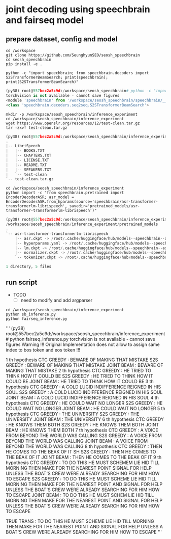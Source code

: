 # joint decoding using speechbrain and fairseq model

## prepare dataset, config and model

```
cd /workspace
git clone https://github.com/SeunghyunSEO/seosh_speechbrain
cd seosh_speechbrain
pip install -e .
```

```
python -c "import speechbrain; from speechbrain.decoders import S2STransformerBeamSearch; print(speechbrain); print(S2STransformerBeamSearch)"
```

```python
(py38) root@557bec2a5c9d:/workspace/seosh_speechbrain# python -c "import speechbrain; from speechbrain.decoders import S2STransformerBeamSearch; print(speechbrain); print(S2STransformerBeamSearch)"
torchvision is not available - cannot save figures
<module 'speechbrain' from '/workspace/seosh_speechbrain/speechbrain/__init__.py'>
<class 'speechbrain.decoders.seq2seq.S2STransformerBeamSearch'>
```


```
mkdir -p /workspace/seosh_speechbrain/inference_experiment
cd /workspace/seosh_speechbrain/inference_experiment
wget https://www.openslr.org/resources/12/test-clean.tar.gz
tar -zxvf test-clean.tar.gz
```

```python
(py38) root@557bec2a5c9d:/workspace/seosh_speechbrain/inference_experiment# tree -L 2
.
|-- LibriSpeech
|   |-- BOOKS.TXT
|   |-- CHAPTERS.TXT
|   |-- LICENSE.TXT
|   |-- README.TXT
|   |-- SPEAKERS.TXT
|   `-- test-clean
`-- test-clean.tar.gz
```

```
cd /workspace/seosh_speechbrain/inference_experiment
python import -c "from speechbrain.pretrained import EncoderDecoderASR; asr_model = EncoderDecoderASR.from_hparams(source='speechbrain/asr-transformer-transformerlm-librispeech', savedir='pretrained_models/asr-transformer-transformerlm-librispeech')"
```

```python
(py38) root@557bec2a5c9d:/workspace/seosh_speechbrain/inference_experiment/pretrained_models# pwd; tree -L 2
/workspace/seosh_speechbrain/inference_experiment/pretrained_models
.
`-- asr-transformer-transformerlm-librispeech
    |-- asr.ckpt -> /root/.cache/huggingface/hub/models--speechbrain--asr-transformer-transformerlm-librispeech/snapshots/586c7897e606d6a00f0513e1ae527a5824d10eac/asr.ckpt
    |-- hyperparams.yaml -> /root/.cache/huggingface/hub/models--speechbrain--asr-transformer-transformerlm-librispeech/snapshots/586c7897e606d6a00f0513e1ae527a5824d10eac/hyperparams.yaml
    |-- lm.ckpt -> /root/.cache/huggingface/hub/models--speechbrain--asr-transformer-transformerlm-librispeech/snapshots/586c7897e606d6a00f0513e1ae527a5824d10eac/lm.ckpt
    |-- normalizer.ckpt -> /root/.cache/huggingface/hub/models--speechbrain--asr-transformer-transformerlm-librispeech/snapshots/586c7897e606d6a00f0513e1ae527a5824d10eac/normalizer.ckpt
    `-- tokenizer.ckpt -> /root/.cache/huggingface/hub/models--speechbrain--asr-transformer-transformerlm-librispeech/snapshots/586c7897e606d6a00f0513e1ae527a5824d10eac/tokenizer.ckpt

1 directory, 5 files
```

## run script

- TODO
  - [ ] need to modify and add argparser

```
cd /workspace/seosh_speechbrain/inference_experiment
python sb_inference.py 
python fairseq_inference.py 
```

'''
(py38) root@557bec2a5c9d:/workspace/seosh_speechbrain/inference_experiment# python fairseq_inference.py 
torchvision is not available - cannot save figures
Warning !!! Original Implementation does not allow to assign same index to bos token and eos token !!!

1 th hypothesis
CTC GREEDY :  BEWARE OF MAKING THAT MISTAKE
S2S GREEDY :  BEWARE OF MAKING THAT MISTAKE
JOINT BEAM :  BEWARE OF MAKING THAT MISTAKE
2 th hypothesis
CTC GREEDY :  HE TRIED TO THINK HOW IT COULD BE
S2S GREEDY :  HE TRIED TO THINK HOW IT COULD BE
JOINT BEAM :  HE TRIED TO THINK HOW IT COULD BE
3 th hypothesis
CTC GREEDY :  A COLD LUCID INDIFFERENCE REIGNED IN HIS SOUL
S2S GREEDY :  A COLD LUCID INDIFFERENCE REIGNED IN HIS SOUL
JOINT BEAM :  A COLD LUCID INDIFFERENCE REIGNED IN HIS SOUL
4 th hypothesis
CTC GREEDY :  HE COULD WAIT NO LONGER
S2S GREEDY :  HE COULD WAIT NO LONGER
JOINT BEAM :  HE COULD WAIT NO LONGER
5 th hypothesis
CTC GREEDY :  THE UNIVERSITY
S2S GREEDY :  THE UNIVERSITY
JOINT BEAM :  THE UNIVERSITY
6 th hypothesis
CTC GREEDY :  HE KNOWS THEM BOTH
S2S GREEDY :  HE KNOWS THEM BOTH
JOINT BEAM :  HE KNOWS THEM BOTH
7 th hypothesis
CTC GREEDY :  A VOICE FROM BEYOND THE WORLD WAS CALLING
S2S GREEDY :  A VOICE FROM BEYOND THE WORLD WAS CALLING
JOINT BEAM :  A VOICE FROM BEYOND THE WORLD WAS CALLING
8 th hypothesis
CTC GREEDY :  THEN HE COMES TO THE BEAK OF IT SH
S2S GREEDY :  THEN HE COMES TO THE BEAK OF IT
JOINT BEAM :  THEN HE COMES TO THE BEAK OF IT
9 th hypothesis
CTC GREEDY :  TO DO THIS HE MUST SCHEMEM LIE HID TILL MORNING THEN MAKE FOR THE NEAREST POINT SIGNAL FOR HELP UNLESS THE BOAT'S CREW WERE ALREADY SEARCHING FOR HIM HOW TO ESCAPE
S2S GREEDY :  TO DO THIS HE MUST SCHEME LIE HID TILL MORNING THEN MAKE FOR THE NEAREST POINT AND SIGNAL FOR HELP UNLESS THE BOAT'S CREW WERE ALREADY SEARCHING FOR HIM HOW TO ESCAPE
JOINT BEAM :  TO DO THIS HE MUST SCHEM LIE HID TILL MORNING THEN MAKE FOR THE NEAREST POINT AND SIGNAL FOR HELP UNLESS THE BOAT'S CREW WERE ALREADY SEARCHING FOR HIM HOW TO ESCAPE

TRUE TRANS :  TO DO THIS HE MUST SCHEME LIE HID TILL MORNING THEN MAKE FOR THE NEAREST POINT AND SIGNAL FOR HELP UNLESS A BOAT'S CREW WERE ALREADY SEARCHING FOR HIM HOW TO ESCAPE
'''
